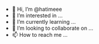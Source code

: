 - 👋 Hi, I’m @hatimeee
- 👀 I’m interested in ...
- 🌱 I’m currently learning ...
- 💞️ I’m looking to collaborate on ...
- 📫 How to reach me ...

<!---
hatimeee/hatimeee is a ✨ special ✨ repository because its `README.md` (this file) appears on your GitHub profile.
You can click the Preview link to take a look at your changes.
--->
